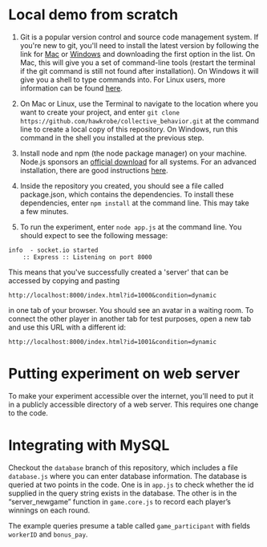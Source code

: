 Local demo from scratch
=======================

1. Git is a popular version control and source code management system. If you're new to git, you'll need to install the latest version by following the link for [Mac](https://code.google.com/p/git-osx-installer/downloads/list) or [Windows](https://code.google.com/p/msysgit/downloads/list?q=full+installer+official+git) and downloading the first option in the list. On Mac, this will give you a set of command-line tools (restart the terminal if the git command is still not found after installation). On Windows it will give you a shell to type commands into. For Linux users, more information can be found [here](http://git-scm.com/book/en/Getting-Started-Installing-Git).

2. On Mac or Linux, use the Terminal to navigate to the location where you want to create your project, and enter ```git clone https://github.com/hawkrobe/collective_behavior.git``` at the command line to create a local copy of this repository. On Windows, run this command in the shell you installed at the previous step.

3. Install node and npm (the node package manager) on your machine. Node.js sponsors an [official download](http://nodejs.org/download/) for all systems. For an advanced installation, there are good instructions [here](https://gist.github.com/isaacs/579814).

4. Inside the repository you created, you should see a file called package.json, which contains the dependencies. To install these dependencies, enter ```npm install``` at the command line. This may take a few minutes.

5. To run the experiment, enter ```node app.js``` at the command line. You should expect to see the following message:
```
info  - socket.io started
    :: Express :: Listening on port 8000
```
This means that you've successfully created a 'server' that can be accessed by copying and pasting 
```
http://localhost:8000/index.html?id=1000&condition=dynamic 
```
in one tab of your browser. You should see an avatar in a waiting room. To connect the other player in another tab for test purposes, open a new tab and use this URL with a different id:
```
http://localhost:8000/index.html?id=1001&condition=dynamic 
```

Putting experiment on web server
================================

To make your experiment accessible over the internet, you'll need to put it in a publicly accessible directory of a web server. This requires one change to the code.

Integrating with MySQL
======================

Checkout the ```database``` branch of this repository, which includes a file ```database.js``` where you can enter database information. The database is queried at two points in the code. One is in ```app.js``` to check whether the id supplied in the query string exists in the database. The other is in the “server\_newgame” function in ```game.core.js``` to record each player’s winnings on each round. 

The example queries presume a table called ```game_participant``` with fields ```workerID``` and ```bonus_pay```.
